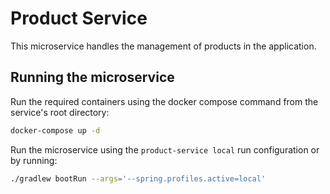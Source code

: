 # Product Service

This microservice handles the management of products in the application.

## Running the microservice

Run the required containers using the docker compose command from the service's root directory:

```bash
docker-compose up -d
```

Run the microservice using the `product-service local` run configuration or by running:

```bash
./gradlew bootRun --args='--spring.profiles.active=local'
```
